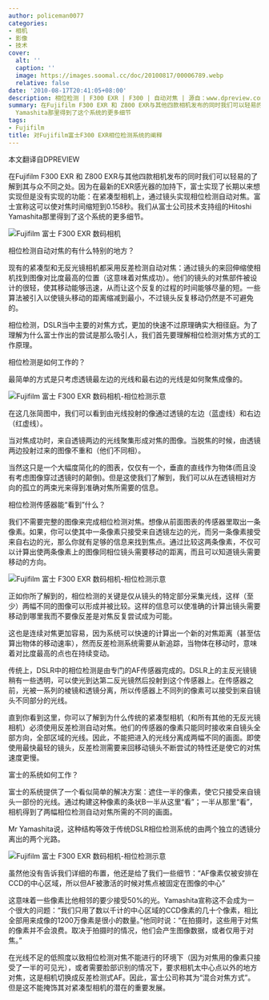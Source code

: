 ```yaml
---
author: policeman0077
categories:
- 相机
- 影像
- 技术
cover:
  alt: ''
  caption: ''
  image: https://images.soomal.cc/doc/20100817/00006789.webp
  relative: false
date: '2010-08-17T20:41:05+08:00'
description: 相位检测 | F300 EXR | F300 | 自动对焦 | 源自：www.dpreview.com | 版权：编译 |  平均/总评分：10.00/80
summary: 在Fujifilm F300 EXR 和 Z800 EXR与其他四款相机发布的同时我们可以轻易的了解到其与众不同之处。因为在最新的EXR感光器的加持下，富士实现了长期以来想实现但是没有实现的功能：在紧凑型相机上，通过镜头实现相位检测自动对焦。富士宣称这可以使对焦时间缩短到0.158秒。我们从富士公司技术支持组的Hitoshi
  Yamashita那里得到了这个系统的更多细节
tags:
- Fujifilm
title: 对Fujifilm富士F300 EXR相位检测系统的阐释
---
```


本文翻译自DPREVIEW



在Fujifilm F300 EXR 和 Z800 EXR与其他四款相机发布的同时我们可以轻易的了解到其与众不同之处。因为在最新的EXR感光器的加持下，富士实现了长期以来想实现但是没有实现的功能：在紧凑型相机上，通过镜头实现相位检测自动对焦。富士宣称这可以使对焦时间缩短到0.158秒。我们从富士公司技术支持组的Hitoshi Yamashita那里得到了这个系统的更多细节。



![Fujifilm 富士 F300 EXR 数码相机](https://images.soomal.cc/doc/20100817/00006789.webp)



相位检测自动对焦的有什么特别的地方？



现有的紧凑型和无反光镜相机都采用反差检测自动对焦：通过镜头的来回伸缩使相机找到图像对比度最高的位置（这意味着对焦成功）。他们的镜头的对焦部件被设计的很轻，使其移动能够迅速，从而让这个反复的过程的时间能够尽量的短。一些算法被引入以使镜头移动的距离缩减到最小，不过镜头反复移动仍然是不可避免的。



相位检测，DSLR当中主要的对焦方式，更加的快速不过原理确实大相径庭。为了理解为什么富士作出的尝试是那么吸引人，我们首先要理解相位检测对焦方式的工作原理。



相位检测是如何工作的？



最简单的方式是只考虑透镜最左边的光线和最右边的光线是如何聚焦成像的。



![Fujifilm 富士 F300 EXR 数码相机-相位检测示意](https://images.soomal.cc/doc/20100817/00006790.webp)



在这几张简图中，我们可以看到由光线投射的像通过透镜的左边（蓝虚线）和右边（红虚线）。



当对焦成功时，来自透镜两边的光线聚集形成对焦的图像。当脱焦的时候，由透镜两边投射过来的图像不重和（他们不同相）。



当然这只是一个大幅度简化的的图表，仅仅有一个，垂直的直线作为物体(而且没有考虑图像穿过透镜时的颠倒)。但是这使我们了解到，我们可以从在透镜相对方向的孤立的两束光来得到准确对焦所需要的信息。



相位检测传感器能“看到”什么？



我们不需要完整的图像来完成相位检测对焦。想像从前面图表的传感器里取出一条像素。如果，你可以使其中一条像素只接受来自透镜左边的光，而另一条像素接受来自右边的光，那么你就有足够的信息来找到焦点。通过比较这两条像素，不仅可以计算出使两条像素上的图像同相位镜头需要移动的距离，而且可以知道镜头需要移动的方向。



![Fujifilm 富士 F300 EXR 数码相机-相位检测示意](https://images.soomal.cc/doc/20100817/00006791.webp)



正如你所了解到的，相位检测的关键是仅从镜头的特定部分采集光线，这样（至少）两幅不同的图像可以形成并被比较。这样的信息可以使准确的计算出镜头需要移动到哪里我而不要像反差是对焦反复尝试成为可能。



这也是连续对焦更加容易，因为系统可以快速的计算出一个新的对焦距离（甚至估算出物体的移动速率），然而反差检测系统需要从新追踪，当物体在移动时，意味着对比度最高的点也在持续变动。



传统上，DSLR中的相位检测是由专门的AF传感器完成的。DSLR上的主反光镜镜稍有一些透明，可以使光到达第二反光镜然后投射到这个传感器上。在传感器之前，光被一系列的棱镜和透镜分离，所以传感器上不同列的像素可以接受到来自镜头不同部分的光线。



直到你看到这里，你可以了解到为什么传统的紧凑型相机（和所有其他的无反光镜相机）必须使用反差检测自动对焦。他们的传感器的像素只能同时接收来自镜头全部方向，全部区域的光线。因此，不能把进入的光线分离成两幅不同的画面。即使使用最快最轻的镜头，反差检测需要来回移动镜头不断尝试的特性还是使它的对焦速度更慢。



富士的系统如何工作？



富士的系统提供了一个看似简单的解决方案：遮住一半的像素，使它只接受来自镜头一部份的光线。通过构建这种像素的条状В一半从这里“看”；一半从那里“看”，相机得到了两幅相位检测自动对焦所需的不同的画面。



Mr Yamashita说，这种结构等效于传统DSLR相位检测系统的由两个独立的透镜分离出的两个光路。



![Fujifilm 富士 F300 EXR 数码相机-相位检测示意](https://images.soomal.cc/doc/20100817/00006792.webp)



虽然他没有告诉我们详细的布置，他还是给了我们一些细节：“AF像素仅被安排在CCD的中心区域，所以但AF被激活的时候对焦点被固定在图像的中心”



这意味着一些像素比他相邻的要少接受50%的光。Yamashita宣称这不会成为一个很大的问题：“我们只用了数以千计的中心区域的CCD像素的几十个像素，相比全部用来成像的1200万像素是很小的数量。”他同时说：“在拍摄时，这些用于对焦的像素并不会浪费。取决于拍摄时的情况，他们会产生图像数据，或者仅用于对焦。”



在光线不足的低照度以致相位检测对焦不能进行的环境下（因为对焦用的像素只接受了一半的可见光），或者需要脸部识别的情况下，要求相机太中心点以外的地方对焦，这是相机切换成反差检测式AF。因此，富士公司称其为“混合对焦方式”。但是这不能掩饰其对紧凑型相机的潜在的重要发展。